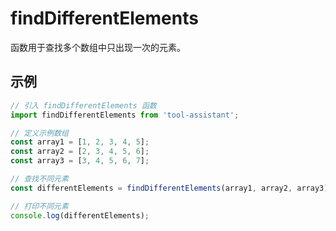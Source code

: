 # findDifferentElements

函数用于查找多个数组中只出现一次的元素。

## 示例

```javascript
// 引入 findDifferentElements 函数
import findDifferentElements from 'tool-assistant';

// 定义示例数组
const array1 = [1, 2, 3, 4, 5];
const array2 = [2, 3, 4, 5, 6];
const array3 = [3, 4, 5, 6, 7];

// 查找不同元素
const differentElements = findDifferentElements(array1, array2, array3);

// 打印不同元素
console.log(differentElements);




```
